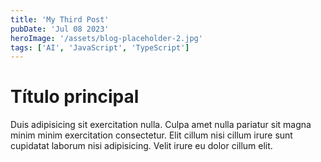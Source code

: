 ```yaml
---
title: 'My Third Post'
pubDate: 'Jul 08 2023'
heroImage: '/assets/blog-placeholder-2.jpg'
tags: ['AI', 'JavaScript', 'TypeScript']
---
```

# Título principal

Duis adipisicing sit exercitation nulla. Culpa amet nulla pariatur sit magna minim minim exercitation consectetur. Elit cillum nisi cillum irure sunt cupidatat laborum nisi adipisicing. Velit irure eu dolor cillum elit.